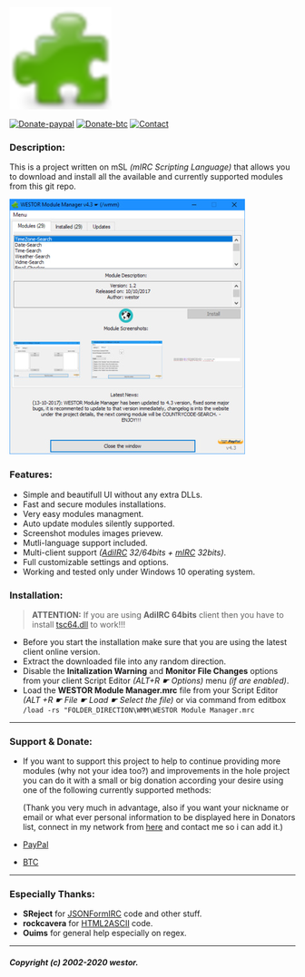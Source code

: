 ![](https://github.com/westor7/wmm/blob/master/images/wmm_180x180.png)

[![Donate-paypal](https://img.shields.io/badge/Donate-PayPal-blue.svg)](https://paypal.me/westor)
[![Donate-btc](https://img.shields.io/badge/Donate-BTC-orange.svg)](https://github.com/westor7/wmm/blob/master/images/btc_address.png)
[![Contact](https://img.shields.io/badge/Contact-IRC-red.svg)](https://kiwiirc.com/nextclient/real.chatnet.gr:+6697?nick=mSL-??&amp;theme=nightswatch&amp;channel=#mSL)

### Description:

This is a project written on mSL *(mIRC Scripting Language)* that allows you to download and install all the available and currently supported modules from this git repo.

![](https://github.com/westor7/wmm/blob/master/images/wmm_2.jpg)

### Features:

- Simple and beautifull UI without any extra DLLs.
- Fast and secure modules installations.
- Very easy modules managment.
- Auto update modules silently supported.
- Screenshot modules images prievew.
- Mutli-language support included.
- Multi-client support *([AdiIRC](https://adiirc.com) 32/64bits + [mIRC](https://mirc.com) 32bits)*.
- Full customizable settings and options.
- Working and tested only under Windows 10 operating system.

### Installation:

> **ATTENTION:** If you are using **AdiIRC 64bits** client then you have to install [tsc64.dll](https://tablacus.github.io/scriptcontrol_en.html) to work!!!

- Before you start the installation make sure that you are using the latest client online version.
- Extract the downloaded file into any random direction.
- Disable the **Initalization Warning** and **Monitor File Changes** options from your client Script Editor *(ALT+R ☛ Options)* menu *(if are enabled)*.
- Load the **WESTOR Module Manager.mrc** file from your Script Editor *(ALT +R ☛ File ☛ Load ☛ Select the file)* or via command from editbox ``/load -rs "FOLDER_DIRECTION\WMM\WESTOR Module Manager.mrc``

------------

### Support & Donate:

- If you want to support this project to help to continue providing more modules (why not your idea too?)
  and improvements in the hole project you can do it with a small or big donation according your desire
  using one of the following currently supported methods:
  
  (Thank you very much in advantage, also if you want your nickname or email or what ever personal information to be displayed here in Donators list, connect in my network from [here](https://kiwiirc.com/nextclient/real.chatnet.gr:+6697?nick=mSL-??&amp;theme=nightswatch&amp;channel=#mSL) and contact me so i can add it.)

- [PayPal](https://paypal.me/westor)
- [BTC](https://raw.githubusercontent.com/westor7/wmm/master/images/btc_address.png)

------------

### Especially Thanks:

- **SReject** for [JSONFormIRC](https://github.com/SReject/JSON-For-Mirc) code and other stuff.
- **rockcavera** for [HTML2ASCII](http://hawkee.com/snippet/17963/) code.
- **Ouims** for general help especially on regex.

------------

##### Copyright (c) 2002-2020 westor.